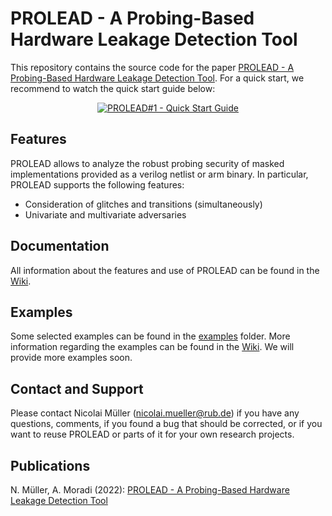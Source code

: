 # PROLEAD - A Probing-Based Hardware Leakage Detection Tool
This repository contains the source code for the paper <a href="https://tches.iacr.org/index.php/TCHES/article/view/9822">PROLEAD - A Probing-Based Hardware Leakage Detection Tool</a>.
For a quick start, we recommend to watch the quick start guide below:

<div align="center">
  <a href="https://www.youtube.com/watch?v=xzhVpo0fbNY"><img src="https://img.youtube.com/vi/xzhVpo0fbNY/0.jpg" alt="PROLEAD#1 - Quick Start Guide"></a>
</div>

## Features
PROLEAD allows to analyze the robust probing security of masked implementations provided as a verilog netlist or arm binary. In particular, PROLEAD supports the following features:
- Consideration of glitches and transitions (simultaneously) 
- Univariate and multivariate adversaries

## Documentation
All information about the features and use of PROLEAD can be found in the <a href="https://github.com/ChairImpSec/PROLEAD/wiki">Wiki</a>.

## Examples
Some selected examples can be found in the <a href="https://github.com/ChairImpSec/PROLEAD/tree/main/examples">examples</a> folder. More information regarding the examples can be found in the <a href="https://github.com/ChairImpSec/PROLEAD/wiki/Examples">Wiki</a>. We will provide more examples soon.

## Contact and Support
Please contact Nicolai Müller (nicolai.mueller@rub.de) if you have any questions, comments, if you found a bug that should be corrected, or if you want to reuse PROLEAD or parts of it for your own research projects.

## Publications 
N. Müller, A. Moradi (2022): <a href="https://tches.iacr.org/index.php/TCHES/article/view/9822">PROLEAD - A Probing-Based Hardware Leakage Detection Tool</a>

